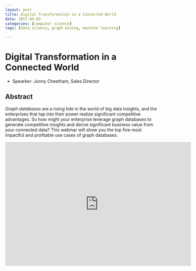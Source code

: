 ```yaml
---
layout: post
title: Digital Transformation in a Connected World
date: 2017-05-03
categories: [computer science]
tags: [data science, graph mining, machine learning]

---
```


Digital Transformation in a Connected World
========================

* Spearker: Jonny Cheetham, Sales Director

## Abstract 

*Graph databases* are a rising tide in the world of big data insights, and the enterprises that tap into their power realize significant competitive advantages.
So how might your enterprise leverage graph databases to generate competitive insights and derive significant business value from your connected data? This webinar will show you the top five most impactful and profitable use cases of graph databases.

<iframe width="600" height="400" src="https://www.youtube.com/embed/lb90EBfAj0o" frameborder="0" allowfullscreen></iframe>
